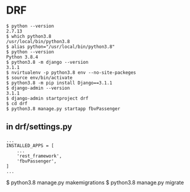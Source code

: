 # DRF

```
$ python --version
2.7.13
$ which python3.8
/usr/local/bin/python3.8
$ alias python="/usr/local/bin/python3.8"
$ python --version
Python 3.8.4
$ python3.8 -m django --version
3.1.1
$ nvirtualenv -p python3.8 env --no-site-packeges
$ source env/bin/activate
$ python3.8 -m pip install Django==3.1.1
$ django-admin --version
3.1.1
$ django-admin startproject drf
$ cd drf
$ python3.8 manage.py startapp fbvPassenger

```

## in drf/settings.py

```
...
INSTALLED_APPS = [
    ...
    'rest_framework',
    'fbvPassenger',
]
...

```
$ python3.8 manage.py makemigrations
$ python3.8 manage.py migrate

```


